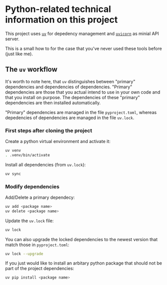 # Python-related technical information on this project

This project uses [`uv`](https://docs.astral.sh/uv/) for depedency management
and [`uvicorn`](https://www.uvicorn.org/) as minial API server.

This is a small how to for the case that you've never used these tools before
(just like me).

## The `uv` workflow

It's worth to note here, that `uv` distinguishes between "primary" dependencies
and dependencies of dependencies. "Primary" dependencies are those that you
actual intend to use in your own code and that you install on purpose.
The dependencies of these "primary" dependencies are then installed
automatically.

"Primary" dependencies are managed in the file `pyproject.toml`, whereas
depedencies of dependencies are managed in the file `uv.lock`.

### First steps after cloning the project

Create a python virtual environment and activate it:

```bash
uv venv
. .venv/bin/activate
```

Install all dependencies (from `uv.lock`):

```bash
uv sync
```

### Modify dependencies

Add/Delete a primary dependecy:

```bash
uv add <package name>
uv delete <package name>
```

Update the `uv.lock` file:

```bash
uv lock
```

You can also upgrade the locked dependencies to the newest version
that match those in `pyproject.toml`:

```bash
uv lock --upgrade
```

If you just would like to install an arbitary python package that should
not be part of the project dependencies:

```bash
uv pip install <package name>
```
